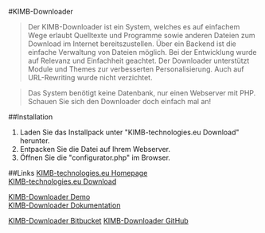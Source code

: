#KIMB-Downloader
>Der KIMB-Downloader ist ein System, welches es auf einfachem Wege erlaubt Quelltexte und Programme sowie anderen Dateien zum Download im Internet bereitszustellen.
>Über ein Backend ist die einfache Verwaltung von Dateien möglich. Bei der Entwicklung wurde auf Relevanz und Einfachheit geachtet.
>Der Downloader unterstützt Module und Themes zur verbesserten Personalisierung. Auch auf URL-Rewriting wurde nicht verzichtet.  
  
>Das System benötigt keine Datenbank, nur einen Webserver mit PHP.
>Schauen Sie sich den Downloader doch einfach mal an!

##Installation
1. Laden Sie das Installpack unter "KIMB-technologies.eu Download" herunter.
2. Entpacken Sie die Datei auf Ihrem Webserver.
3. Öffnen Sie die "configurator.php" im Browser.
  
##Links
[KIMB-technologies.eu Homepage](https://www.kimb-technologies.eu/projekte/downloader/)  
[KIMB-technologies.eu Download](https://download.kimb-technologies.eu/explorer/Downloader)  

[KIMB-Downloader Demo](http://demo.kimb-technologies.eu/downloader/)  
[KIMB-Downloader Dokumentation ](https://downloaderwiki.kimb-technologies.eu/)

[KIMB-Downloader Bitbucket](https://bitbucket.org/kimbtech/kimb-downloader/)
[KIMB-Downloader GitHub](https://github.com/kimbtech/kimb-downloader/)  
